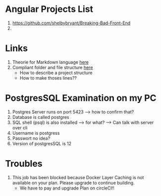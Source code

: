 # Angular Projects List
1. https://github.com/shelbybryant/Breaking-Bad-Front-End
1. 

# Links

1.  Theorie for Markdown language [here](https://markdown.de/#list)
1.  Compliant folder and file structure [here](https://angular.io/guide/styleguide)
     * How to describe a  project structure 
     * How to make thoses lines??





# PostgresSQL Examination on my PC
1. Postgres Server runs on port 5423 --> how to confirm that?
1. Database  is called postgres
1. SQL shell (psql) is also installed --> for what? --> Can talk with server over cli
1. Username is postgress
1. Passwort no idea?
1. Version of postgresSQL is 12


# Troubles
1. This job has been blocked because Docker Layer Caching is not available on your plan. Please upgrade to continue building.
    * We have to pay  and  upgrade  Plan on circleCI!!
